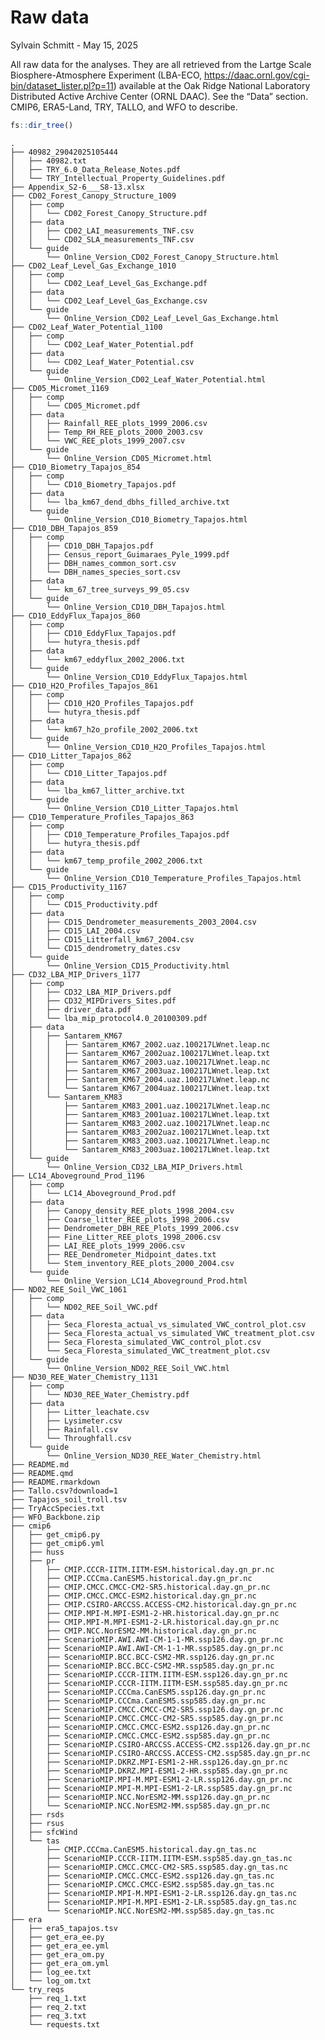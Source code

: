 # Raw data
Sylvain Schmitt -
May 15, 2025

All raw data for the analyses. They are all retrieved from the Lartge
Scale Biosphere-Atmosphere Experiment (LBA-ECO,
<https://daac.ornl.gov/cgi-bin/dataset_lister.pl?p=11>) available at the
Oak Ridge National Laboratory Distributed Active Archive Center (ORNL
DAAC). See the “Data” section. CMIP6, ERA5-Land, TRY, TALLO, and WFO to
describe.

``` r
fs::dir_tree()
```

    .
    ├── 40982_29042025105444
    │   ├── 40982.txt
    │   ├── TRY_6.0_Data_Release_Notes.pdf
    │   └── TRY_Intellectual_Property_Guidelines.pdf
    ├── Appendix_S2-6___S8-13.xlsx
    ├── CD02_Forest_Canopy_Structure_1009
    │   ├── comp
    │   │   └── CD02_Forest_Canopy_Structure.pdf
    │   ├── data
    │   │   ├── CD02_LAI_measurements_TNF.csv
    │   │   └── CD02_SLA_measurements_TNF.csv
    │   └── guide
    │       └── Online_Version_CD02_Forest_Canopy_Structure.html
    ├── CD02_Leaf_Level_Gas_Exchange_1010
    │   ├── comp
    │   │   └── CD02_Leaf_Level_Gas_Exchange.pdf
    │   ├── data
    │   │   └── CD02_Leaf_Level_Gas_Exchange.csv
    │   └── guide
    │       └── Online_Version_CD02_Leaf_Level_Gas_Exchange.html
    ├── CD02_Leaf_Water_Potential_1100
    │   ├── comp
    │   │   └── CD02_Leaf_Water_Potential.pdf
    │   ├── data
    │   │   └── CD02_Leaf_Water_Potential.csv
    │   └── guide
    │       └── Online_Version_CD02_Leaf_Water_Potential.html
    ├── CD05_Micromet_1169
    │   ├── comp
    │   │   └── CD05_Micromet.pdf
    │   ├── data
    │   │   ├── Rainfall_REE_plots_1999_2006.csv
    │   │   ├── Temp_RH_REE_plots_2000_2003.csv
    │   │   └── VWC_REE_plots_1999_2007.csv
    │   └── guide
    │       └── Online_Version_CD05_Micromet.html
    ├── CD10_Biometry_Tapajos_854
    │   ├── comp
    │   │   └── CD10_Biometry_Tapajos.pdf
    │   ├── data
    │   │   └── lba_km67_dend_dbhs_filled_archive.txt
    │   └── guide
    │       └── Online_Version_CD10_Biometry_Tapajos.html
    ├── CD10_DBH_Tapajos_859
    │   ├── comp
    │   │   ├── CD10_DBH_Tapajos.pdf
    │   │   ├── Census_report_Guimaraes_Pyle_1999.pdf
    │   │   ├── DBH_names_common_sort.csv
    │   │   └── DBH_names_species_sort.csv
    │   ├── data
    │   │   └── km_67_tree_surveys_99_05.csv
    │   └── guide
    │       └── Online_Version_CD10_DBH_Tapajos.html
    ├── CD10_EddyFlux_Tapajos_860
    │   ├── comp
    │   │   ├── CD10_EddyFlux_Tapajos.pdf
    │   │   └── hutyra_thesis.pdf
    │   ├── data
    │   │   └── km67_eddyflux_2002_2006.txt
    │   └── guide
    │       └── Online_Version_CD10_EddyFlux_Tapajos.html
    ├── CD10_H2O_Profiles_Tapajos_861
    │   ├── comp
    │   │   ├── CD10_H2O_Profiles_Tapajos.pdf
    │   │   └── hutyra_thesis.pdf
    │   ├── data
    │   │   └── km67_h2o_profile_2002_2006.txt
    │   └── guide
    │       └── Online_Version_CD10_H2O_Profiles_Tapajos.html
    ├── CD10_Litter_Tapajos_862
    │   ├── comp
    │   │   └── CD10_Litter_Tapajos.pdf
    │   ├── data
    │   │   └── lba_km67_litter_archive.txt
    │   └── guide
    │       └── Online_Version_CD10_Litter_Tapajos.html
    ├── CD10_Temperature_Profiles_Tapajos_863
    │   ├── comp
    │   │   ├── CD10_Temperature_Profiles_Tapajos.pdf
    │   │   └── hutyra_thesis.pdf
    │   ├── data
    │   │   └── km67_temp_profile_2002_2006.txt
    │   └── guide
    │       └── Online_Version_CD10_Temperature_Profiles_Tapajos.html
    ├── CD15_Productivity_1167
    │   ├── comp
    │   │   └── CD15_Productivity.pdf
    │   ├── data
    │   │   ├── CD15_Dendrometer_measurements_2003_2004.csv
    │   │   ├── CD15_LAI_2004.csv
    │   │   ├── CD15_Litterfall_km67_2004.csv
    │   │   └── CD15_dendrometry_dates.csv
    │   └── guide
    │       └── Online_Version_CD15_Productivity.html
    ├── CD32_LBA_MIP_Drivers_1177
    │   ├── comp
    │   │   ├── CD32_LBA_MIP_Drivers.pdf
    │   │   ├── CD32_MIPDrivers_Sites.pdf
    │   │   ├── driver_data.pdf
    │   │   └── lba_mip_protocol4.0_20100309.pdf
    │   ├── data
    │   │   ├── Santarem_KM67
    │   │   │   ├── Santarem_KM67_2002.uaz.100217LWnet.leap.nc
    │   │   │   ├── Santarem_KM67_2002uaz.100217LWnet.leap.txt
    │   │   │   ├── Santarem_KM67_2003.uaz.100217LWnet.leap.nc
    │   │   │   ├── Santarem_KM67_2003uaz.100217LWnet.leap.txt
    │   │   │   ├── Santarem_KM67_2004.uaz.100217LWnet.leap.nc
    │   │   │   └── Santarem_KM67_2004uaz.100217LWnet.leap.txt
    │   │   └── Santarem_KM83
    │   │       ├── Santarem_KM83_2001.uaz.100217LWnet.leap.nc
    │   │       ├── Santarem_KM83_2001uaz.100217LWnet.leap.txt
    │   │       ├── Santarem_KM83_2002.uaz.100217LWnet.leap.nc
    │   │       ├── Santarem_KM83_2002uaz.100217LWnet.leap.txt
    │   │       ├── Santarem_KM83_2003.uaz.100217LWnet.leap.nc
    │   │       └── Santarem_KM83_2003uaz.100217LWnet.leap.txt
    │   └── guide
    │       └── Online_Version_CD32_LBA_MIP_Drivers.html
    ├── LC14_Aboveground_Prod_1196
    │   ├── comp
    │   │   └── LC14_Aboveground_Prod.pdf
    │   ├── data
    │   │   ├── Canopy_density_REE_plots_1998_2004.csv
    │   │   ├── Coarse_litter_REE_plots_1998_2006.csv
    │   │   ├── Dendrometer_DBH_REE_Plots_1999_2006.csv
    │   │   ├── Fine_Litter_REE_plots_1998_2006.csv
    │   │   ├── LAI_REE_plots_1999_2006.csv
    │   │   ├── REE_Dendrometer_Midpoint_dates.txt
    │   │   └── Stem_inventory_REE_plots_2000_2004.csv
    │   └── guide
    │       └── Online_Version_LC14_Aboveground_Prod.html
    ├── ND02_REE_Soil_VWC_1061
    │   ├── comp
    │   │   └── ND02_REE_Soil_VWC.pdf
    │   ├── data
    │   │   ├── Seca_Floresta_actual_vs_simulated_VWC_control_plot.csv
    │   │   ├── Seca_Floresta_actual_vs_simulated_VWC_treatment_plot.csv
    │   │   ├── Seca_Floresta_simulated_VWC_control_plot.csv
    │   │   └── Seca_Floresta_simulated_VWC_treatment_plot.csv
    │   └── guide
    │       └── Online_Version_ND02_REE_Soil_VWC.html
    ├── ND30_REE_Water_Chemistry_1131
    │   ├── comp
    │   │   └── ND30_REE_Water_Chemistry.pdf
    │   ├── data
    │   │   ├── Litter_leachate.csv
    │   │   ├── Lysimeter.csv
    │   │   ├── Rainfall.csv
    │   │   └── Throughfall.csv
    │   └── guide
    │       └── Online_Version_ND30_REE_Water_Chemistry.html
    ├── README.md
    ├── README.qmd
    ├── README.rmarkdown
    ├── Tallo.csv?download=1
    ├── Tapajos_soil_troll.tsv
    ├── TryAccSpecies.txt
    ├── WFO_Backbone.zip
    ├── cmip6
    │   ├── get_cmip6.py
    │   ├── get_cmip6.yml
    │   ├── huss
    │   ├── pr
    │   │   ├── CMIP.CCCR-IITM.IITM-ESM.historical.day.gn_pr.nc
    │   │   ├── CMIP.CCCma.CanESM5.historical.day.gn_pr.nc
    │   │   ├── CMIP.CMCC.CMCC-CM2-SR5.historical.day.gn_pr.nc
    │   │   ├── CMIP.CMCC.CMCC-ESM2.historical.day.gn_pr.nc
    │   │   ├── CMIP.CSIRO-ARCCSS.ACCESS-CM2.historical.day.gn_pr.nc
    │   │   ├── CMIP.MPI-M.MPI-ESM1-2-HR.historical.day.gn_pr.nc
    │   │   ├── CMIP.MPI-M.MPI-ESM1-2-LR.historical.day.gn_pr.nc
    │   │   ├── CMIP.NCC.NorESM2-MM.historical.day.gn_pr.nc
    │   │   ├── ScenarioMIP.AWI.AWI-CM-1-1-MR.ssp126.day.gn_pr.nc
    │   │   ├── ScenarioMIP.AWI.AWI-CM-1-1-MR.ssp585.day.gn_pr.nc
    │   │   ├── ScenarioMIP.BCC.BCC-CSM2-MR.ssp126.day.gn_pr.nc
    │   │   ├── ScenarioMIP.BCC.BCC-CSM2-MR.ssp585.day.gn_pr.nc
    │   │   ├── ScenarioMIP.CCCR-IITM.IITM-ESM.ssp126.day.gn_pr.nc
    │   │   ├── ScenarioMIP.CCCR-IITM.IITM-ESM.ssp585.day.gn_pr.nc
    │   │   ├── ScenarioMIP.CCCma.CanESM5.ssp126.day.gn_pr.nc
    │   │   ├── ScenarioMIP.CCCma.CanESM5.ssp585.day.gn_pr.nc
    │   │   ├── ScenarioMIP.CMCC.CMCC-CM2-SR5.ssp126.day.gn_pr.nc
    │   │   ├── ScenarioMIP.CMCC.CMCC-CM2-SR5.ssp585.day.gn_pr.nc
    │   │   ├── ScenarioMIP.CMCC.CMCC-ESM2.ssp126.day.gn_pr.nc
    │   │   ├── ScenarioMIP.CMCC.CMCC-ESM2.ssp585.day.gn_pr.nc
    │   │   ├── ScenarioMIP.CSIRO-ARCCSS.ACCESS-CM2.ssp126.day.gn_pr.nc
    │   │   ├── ScenarioMIP.CSIRO-ARCCSS.ACCESS-CM2.ssp585.day.gn_pr.nc
    │   │   ├── ScenarioMIP.DKRZ.MPI-ESM1-2-HR.ssp126.day.gn_pr.nc
    │   │   ├── ScenarioMIP.DKRZ.MPI-ESM1-2-HR.ssp585.day.gn_pr.nc
    │   │   ├── ScenarioMIP.MPI-M.MPI-ESM1-2-LR.ssp126.day.gn_pr.nc
    │   │   ├── ScenarioMIP.MPI-M.MPI-ESM1-2-LR.ssp585.day.gn_pr.nc
    │   │   ├── ScenarioMIP.NCC.NorESM2-MM.ssp126.day.gn_pr.nc
    │   │   └── ScenarioMIP.NCC.NorESM2-MM.ssp585.day.gn_pr.nc
    │   ├── rsds
    │   ├── rsus
    │   ├── sfcWind
    │   └── tas
    │       ├── CMIP.CCCma.CanESM5.historical.day.gn_tas.nc
    │       ├── ScenarioMIP.CCCR-IITM.IITM-ESM.ssp585.day.gn_tas.nc
    │       ├── ScenarioMIP.CMCC.CMCC-CM2-SR5.ssp585.day.gn_tas.nc
    │       ├── ScenarioMIP.CMCC.CMCC-ESM2.ssp126.day.gn_tas.nc
    │       ├── ScenarioMIP.CMCC.CMCC-ESM2.ssp585.day.gn_tas.nc
    │       ├── ScenarioMIP.MPI-M.MPI-ESM1-2-LR.ssp126.day.gn_tas.nc
    │       ├── ScenarioMIP.MPI-M.MPI-ESM1-2-LR.ssp585.day.gn_tas.nc
    │       └── ScenarioMIP.NCC.NorESM2-MM.ssp585.day.gn_tas.nc
    ├── era
    │   ├── era5_tapajos.tsv
    │   ├── get_era_ee.py
    │   ├── get_era_ee.yml
    │   ├── get_era_om.py
    │   ├── get_era_om.yml
    │   ├── log_ee.txt
    │   └── log_om.txt
    └── try_reqs
        ├── req_1.txt
        ├── req_2.txt
        ├── req_3.txt
        └── requests.txt
